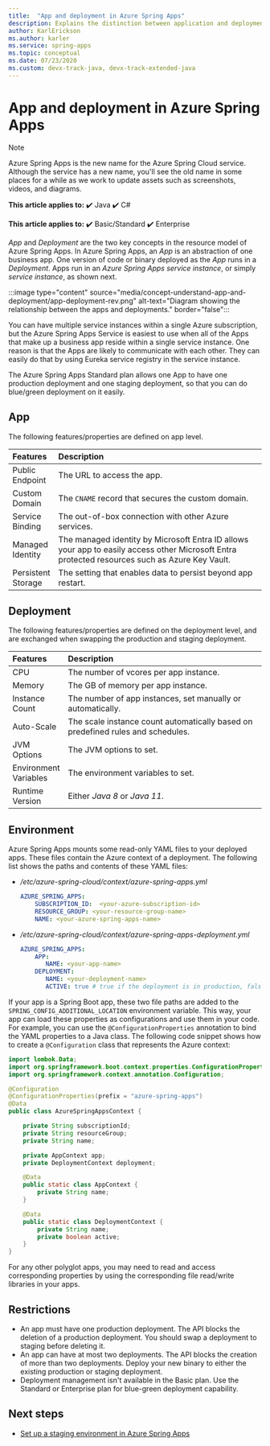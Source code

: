 ```yaml
---
title:  "App and deployment in Azure Spring Apps"
description: Explains the distinction between application and deployment in Azure Spring Apps.
author: KarlErickson
ms.author: karler
ms.service: spring-apps
ms.topic: conceptual
ms.date: 07/23/2020
ms.custom: devx-track-java, devx-track-extended-java
---
```


# App and deployment in Azure Spring Apps

> [!NOTE]
> Azure Spring Apps is the new name for the Azure Spring Cloud service. Although the service has a new name, you'll see the old name in some places for a while as we work to update assets such as screenshots, videos, and diagrams.

**This article applies to:** ✔️ Java ✔️ C#

**This article applies to:** ✔️ Basic/Standard ✔️ Enterprise

*App* and *Deployment* are the two key concepts in the resource model of Azure Spring Apps. In Azure Spring Apps, an *App* is an abstraction of one business app. One version of code or binary deployed as the *App* runs in a *Deployment*. Apps run in an *Azure Spring Apps service instance*, or simply *service instance*, as shown next.

:::image type="content" source="media/concept-understand-app-and-deployment/app-deployment-rev.png" alt-text="Diagram showing the relationship between the apps and deployments." border="false":::

You can have multiple service instances within a single Azure subscription, but the Azure Spring Apps Service is easiest to use when all of the Apps that make up a business app reside within a single service instance. One reason is that the Apps are likely to communicate with each other. They can easily do that by using Eureka service registry in the service instance.

The Azure Spring Apps Standard plan allows one App to have one production deployment and one staging deployment, so that you can do blue/green deployment on it easily.

## App

The following features/properties are defined on app level.

| Features               | Description                                                                                                                                 |
|:-----------------------|:--------------------------------------------------------------------------------------------------------------------------------------------|
| Public</br>Endpoint    | The URL to access the app.                                                                                                                  |
| Custom</br>Domain      | The `CNAME` record that secures the custom domain.                                                                                          |
| Service</br>Binding    | The out-of-box connection with other Azure services.                                                                                        |
| Managed</br>Identity   | The managed identity by Microsoft Entra ID allows your app to easily access other Microsoft Entra protected resources such as Azure Key Vault. |
| Persistent</br>Storage | The setting that enables data to persist beyond app restart.                                                                                |

## Deployment

The following features/properties are defined on the deployment level, and are exchanged when swapping the production and staging deployment.

| Features                  | Description                                                                     |
|:--------------------------|:--------------------------------------------------------------------------------|
| CPU                       | The number of vcores per app instance.                                          |
| Memory                    | The GB of memory per app instance.                                              |
| Instance</br>Count        | The number of app instances, set manually or automatically.                     |
| Auto-Scale                | The scale instance count automatically based on predefined rules and schedules. |
| JVM</br>Options           | The JVM options to set.                                                         |
| Environment</br>Variables | The environment variables to set.                                               |
| Runtime</br>Version       | Either *Java 8* or *Java 11*.                                                   |

## Environment

Azure Spring Apps mounts some read-only YAML files to your deployed apps. These files contain the Azure context of a deployment. The following list shows the paths and contents of these YAML files:

- */etc/azure-spring-cloud/context/azure-spring-apps.yml*

  ```yaml
  AZURE_SPRING_APPS:
      SUBSCRIPTION_ID:  <your-azure-subscription-id>
      RESOURCE_GROUP: <your-resource-group-name>
      NAME: <your-azure-spring-apps-name>
  ```

- */etc/azure-spring-cloud/context/azure-spring-apps-deployment.yml*

   ```yaml
   AZURE_SPRING_APPS:
       APP:
          NAME: <your-app-name>
       DEPLOYMENT:
          NAME: <your-deployment-name>
          ACTIVE: true # true if the deployment is in production, false if in staging
   ```

If your app is a Spring Boot app, these two file paths are added to the `SPRING_CONFIG_ADDITIONAL_LOCATION` environment variable. This way, your app can load these properties as configurations and use them in your code. For example, you can use the `@ConfigurationProperties` annotation to bind the YAML properties to a Java class. The following code snippet shows how to create a `@Configuration` class that represents the Azure context:

```java
import lombok.Data;
import org.springframework.boot.context.properties.ConfigurationProperties;
import org.springframework.context.annotation.Configuration;

@Configuration
@ConfigurationProperties(prefix = "azure-spring-apps")
@Data
public class AzureSpringAppsContext {

    private String subscriptionId;
    private String resourceGroup;
    private String name;

    private AppContext app;
    private DeploymentContext deployment;

    @Data
    public static class AppContext {
        private String name;
    }

    @Data
    public static class DeploymentContext {
        private String name;
        private boolean active;
    }
}
```

For any other polyglot apps, you may need to read and access corresponding properties by using the corresponding file read/write libraries in your apps.

## Restrictions

- An app must have one production deployment. The API blocks the deletion of a production deployment. You should swap a deployment to staging before deleting it.
- An app can have at most two deployments. The API blocks the creation of more than two deployments. Deploy your new binary to either the existing production or staging deployment.
- Deployment management isn't available in the Basic plan. Use the Standard or Enterprise plan for blue-green deployment capability.

## Next steps

- [Set up a staging environment in Azure Spring Apps](./how-to-staging-environment.md)
